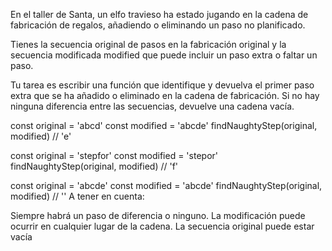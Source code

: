En el taller de Santa, un elfo travieso ha estado jugando en la cadena de fabricación de regalos, 
añadiendo o eliminando un paso no planificado.

Tienes la secuencia original de pasos en la fabricación original y la secuencia modificada modified 
que puede incluir un paso extra o faltar un paso.

Tu tarea es escribir una función que identifique y devuelva el primer paso extra que se ha añadido o 
eliminado en la cadena de fabricación. Si no hay ninguna diferencia entre las secuencias, devuelve una cadena vacía.

const original = 'abcd'
const modified = 'abcde'
findNaughtyStep(original, modified) // 'e'

const original = 'stepfor'
const modified = 'stepor'
findNaughtyStep(original, modified) // 'f'

const original = 'abcde'
const modified = 'abcde'
findNaughtyStep(original, modified) // ''
A tener en cuenta:

Siempre habrá un paso de diferencia o ninguno.
La modificación puede ocurrir en cualquier lugar de la cadena.
La secuencia original puede estar vacía